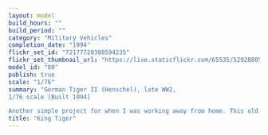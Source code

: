 ```yaml
---
layout: model
build_hours: ""
build_period: ""
category: "Military Vehicles"
completion_date: "1994"
flickr_set_id: "72177720308594235"
flickr_set_thumbnail_url: "https://live.staticflickr.com/65535/52928805256_3cfdecf862_m.jpg"
model_id: "80"
publish: true
scale: "1/76"
summary: "German Tiger II (Henschel), late WW2,
1/76 scale [Built 1994]

Another simple project for when I was working away from home. This old Fujimi kit had been fully assembled by another modeler. It was part of a collection I had been given. I strengthened some of the axles with brass rod, fitted the tracks and painted it."
title: "King Tiger"
---
```



